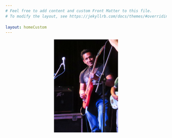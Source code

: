 ```yaml
---
# Feel free to add content and custom Front Matter to this file.
# To modify the layout, see https://jekyllrb.com/docs/themes/#overriding-theme-defaults

layout: homeCustom
---
```

 <title>Koondi Mitra</title>


<script type="text/javascript">
<!--
var dp0=new Image()
dp0.src="/DP/dp0.jpg"
var dp1=new Image()
dp1.src="/DP/dp1.jpg"
var dp2=new Image()
dp2.src="/DP/dp2.jpg"
var dp3=new Image()
dp3.src="/DP/dp3.jpg"
var dp4=new Image()
dp4.src="/DP/dp4.jpg"
//-->
</script>


<div style="
  width: 200px;
  height: 600px
  background: rgba(0, 0, 0, 0.4);
  text-align: center;
  margin: auto;
  margin-top: 2%;
  color: white;
  font-family: 'Century Gothic',sans-serif;
">
  <img src="/DP/dp0.jpg" name="slide" alt="No Picture Available" class="box-img">
<script>
<!--
//variable that will increment through the images
var step=0
function slideit(){
//if browser does not support the image object, exit.
if (!document.images)
return
document.images.slide.src=eval("dp"+step+".src")
if (step<4)
step++
else
step=0
//call function "slideit()" every 2.5 seconds
setTimeout("slideit()",6000)
}
slideit()
//-->
</script>